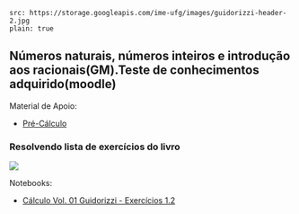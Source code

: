 ```image
src: https://storage.googleapis.com/ime-ufg/images/guidorizzi-header-2.jpg
plain: true
```
## Números naturais, números inteiros e introdução aos racionais(GM).Teste de conhecimentos adquirido(moodle)

Material de Apoio:

- [Pré-Cálculo](https://storage.googleapis.com/ime-ufg/pdf/Pr%C3%A9-C%C3%A1lculo.pdf)

### Resolvendo lista de exercícios do livro

![](https://storage.googleapis.com/ime-ufg/giff/C%C3%A1lculo%20Vol.%2001%20Guidorizzi%20-%20Exerc%C3%ADcios%201.2.gif)

Notebooks:

- [Cálculo Vol. 01 Guidorizzi - Exercícios 1.2](https://colab.research.google.com/drive/1tH7n9_ggZa7B0yo9fckVVn_G33mDD0h8?usp=sharing)